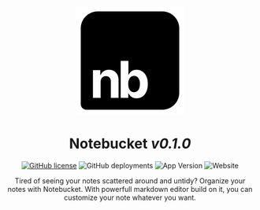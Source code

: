 <div align='center'>
  <img src='src/assets/logo.svg'>
  <br>
  
# **Notebucket** *v0.1.0*
[![GitHub license](https://img.shields.io/github/license/Artezi0/note?style=flat-square)](https://github.com/Artezi0/note/blob/new/LICENSE)
![GitHub deployments](https://img.shields.io/github/deployments/Artezi0/note/Production?color=lightGreen&label=build&style=flat-square)
![App Version](https://img.shields.io/badge/version-v0.1.0-orange?style=flat-square)
![Website](https://img.shields.io/badge/website-online-blueviolet?style=flat-square&logo=vercel)
</div>



<p align='center'>
Tired of seeing your notes scattered around and untidy?  Organize your notes with Notebucket. With powerfull markdown editor build on it, you can customize your note whatever you want. 
</p>
